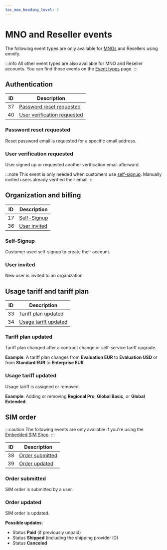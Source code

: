 ```yaml
---
toc_max_heading_level: 2
---
```


# MNO and Reseller events

The following event types are only available for [MNOs](https://www.emnify.com/iot-glossary/mno) and Resellers using emnify. 

:::info
All other event types are also available for MNO and Reseller accounts. 
You can find those events on the [Event types](event-types) page.
:::

## Authentication 

| ID   | Description  |
| ---- | ------------ |
| 37   | [Password reset requested](#password-reset-requested) |
| 40   | [User verification requested](#user-verification-requested) |

### Password reset requested

Reset password email is requested for a specific email address.

### User verification requested

User signed up or requested another verification email afterward. 

:::note
This event is only needed when customers use [self-signup](#self-signup). 
Manually invited users already verified their email.
:::

## Organization and billing

| ID   | Description  |
| ---- | ------------ |
| 17   | [Self-Signup](#self-signup) |
| 36   | [User invited](#user-invited) |

### Self-Signup

Customer used self-signup to create their account.

### User invited

New user is invited to an organization.

## Usage tariff and tariff plan

| ID   | Description  |
| ---- | ------------ |
| 33   | [Tariff plan updated](#tariff-plan-updated) |
| 34   | [Usage tariff updated](#usage-tariff-updated) |

### Tariff plan updated

Tariff plan changed after a contract change or self-service tariff upgrade. 

**Example**: A tariff plan changes from **Evaluation EUR** to **Evaluation USD** or from **Standard EUR** to **Enterprise EUR**.

### Usage tariff updated

Usage tariff is assigned or removed.

**Example**: Adding or removing **Regional Pro**, **Global Basic**, or **Global Extended**.

## SIM order  

:::caution
The following events are only available if you're using the [Embedded SIM Shop](https://cdn.emnify.net/api/doc/swagger.html?urls.primaryName=MNO#/Shop%20Inventory%20Management).
:::

| ID   | Description  |
| ---- | ------------ |
| 38   | [Order submitted](#order-submitted) |
| 39   | [Order updated](#order-updated) |

### Order submitted

SIM order is submitted by a user.

### Order updated

SIM order is updated.

**Possible updates**:
- Status **Paid** (if previously unpaid)
- Status **Shipped** (including the shipping provider ID) <!-- TODO: Add sample data -->
- Status **Canceled**